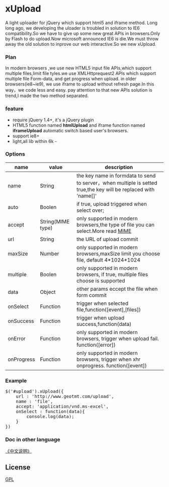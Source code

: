 # xUpload

A light uploader for jQuery which support html5 and iframe method.
Long long ago, we developing the uloader is troubled in solution to IE6 compatibility.So we have to give up some new great  APIs in browsers.Only by Flash to do upload.Now microsoft announced IE6 is die.We must throw away the old solution to inprove our web interactive.So we new xUpload.

### Plan
In modern browsers ,we use new HTML5 input file APIs,which support multiple files,limit file tyles.we use XMLHttprequest2 APIs which support multiple file Form-data, and get progress when upload.
in older browsers(ie8~ie9), we use iframe to upload without refresh page.In this way，we code less and easy.
pay attention to that new APIs solution is trend,I made the two method separated.

### feature
* require jQuery 1.4+, it's a jQuery plugin
* HTML5 function named __htmlUpload__  and iframe function named __iframeUpload__  automatic switch based user's browsers.
* support ie8+ 
* light,all lib within  6k -

### Options
name          | value         | description
---------------|---------------|----
name          | String        | the key name in formdata to send to server，when multiple is setted true,the key will be replaced with 'name[]'
auto            | Boolen      |  if true, upload triggered when select over; 
accept        | String(MIME type)  |  only supported in modern browsers,the type of file you can select.More read [MIME](http://www.w3school.com.cn/media/media_mimeref.asp)
url               | String        |  the URL of upload commit 
maxSize     | Number     | only supported in modern browsers,maxSize limit you choose file, default 4\*1024\*1024 
multiple       | Boolen      |  only supported in modern browsers, if true, multiple files choose is supported
data            | Object       | other params eccept the file when form commit
onSelect     |  Function   | trigger when selected file,function([event],[files])
onSuccess | Function    | trigger when upload success,function(data) 
onError       | Function    | only supported in modern browsers, trigger when upload fail. function([error])
onProgress | Function    | only supported in modern browsers, trigger when xhr onprogress. function([event])

### Example
<pre>
$('#upload').xUpload({
	url : 'http://www.geotmt.com/upload',
    name : 'file',
    accept: 'application/vnd.ms-excel',
    onSelect : function(data){
    	console.log(data);
    }
})
</pre>

### Doc in other language
[《中文说明》](https://github.com/ShangXinbo/xUpload/blob/master/README_CN.md)

## License
[GPL](https://github.com/ShangXinbo/xUpload/blob/master/LICENSE)
